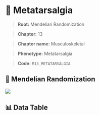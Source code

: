 # 🧪 Metatarsalgia

> **Root:** Mendelian Randomization

> **Chapter:** 13  

> **Chapter name:** Musculoskeletal

> **Phenotype:** Metatarsalgia  

> **Code:** `M13_METATARSALGIA`

## 🧬 Mendelian Randomization  

<img src="/MR/Figures/Forward/M13_METATARSALGIA.png"/>

## 📊 Data Table

<CsvTableMRF src="/public/MR/Data/Forward/M13_METATARSALGIA.csv"/>
